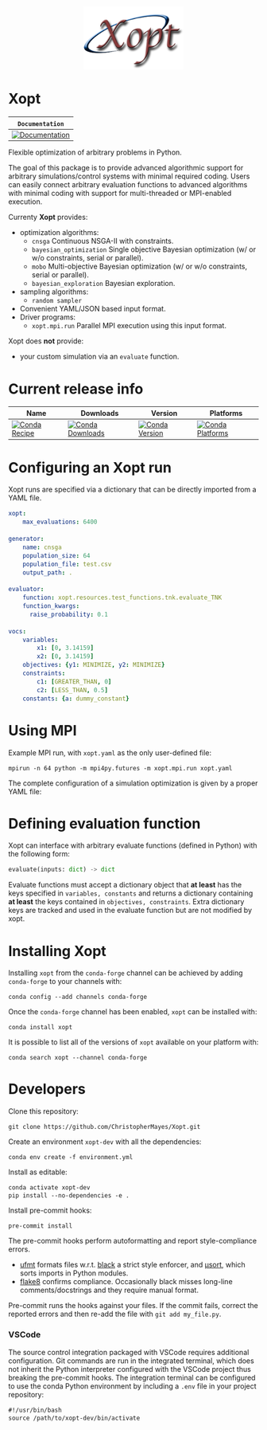 <div align="center">
  <img src="docs/assets/Xopt-logo.png", width="200">
</div>




Xopt
====


**`Documentation`** |
------------------- |
[![Documentation](https://img.shields.io/badge/Xopt-documentation-blue.svg)](https://ChristopherMayes.github.io/Xopt/index.html)  |




Flexible optimization of arbitrary problems in Python.

The goal of this package is to provide advanced algorithmic support for arbitrary 
simulations/control systems with minimal required coding. Users can easily connect 
arbitrary evaluation functions to advanced algorithms with minimal coding with 
support for multi-threaded or MPI-enabled execution.

Currenty **Xopt** provides:

- optimization algorithms:
  - `cnsga` Continuous NSGA-II with constraints.
  - `bayesian_optimization` Single objective Bayesian optimization (w/ or w/o constraints, serial or parallel).
  - `mobo` Multi-objective Bayesian optimization (w/ or w/o constraints, serial or parallel).
  - `bayesian_exploration` Bayesian exploration.
- sampling algorithms:
  - `random sampler`
- Convenient YAML/JSON based input format.
- Driver programs:
  - `xopt.mpi.run` Parallel MPI execution using this input format.

Xopt does **not** provide: 
- your custom simulation via an `evaluate` function.






Current release info
====================

| Name | Downloads | Version | Platforms |
| --- | --- | --- | --- |
| [![Conda Recipe](https://img.shields.io/badge/recipe-xopt-green.svg)](https://anaconda.org/conda-forge/xopt) | [![Conda Downloads](https://img.shields.io/conda/dn/conda-forge/xopt.svg)](https://anaconda.org/conda-forge/xopt) | [![Conda Version](https://img.shields.io/conda/vn/conda-forge/xopt.svg)](https://anaconda.org/conda-forge/xopt) | [![Conda Platforms](https://img.shields.io/conda/pn/conda-forge/xopt.svg)](https://anaconda.org/conda-forge/xopt) |



Configuring an Xopt run
===============
Xopt runs are specified via a dictionary that can be directly imported from a YAML file.

```yaml
xopt:
    max_evaluations: 6400

generator:
    name: cnsga
    population_size: 64
    population_file: test.csv
    output_path: .

evaluator:
    function: xopt.resources.test_functions.tnk.evaluate_TNK
    function_kwargs:
      raise_probability: 0.1

vocs:
    variables:
        x1: [0, 3.14159]
        x2: [0, 3.14159]
    objectives: {y1: MINIMIZE, y2: MINIMIZE}
    constraints:
        c1: [GREATER_THAN, 0]
        c2: [LESS_THAN, 0.5]
    constants: {a: dummy_constant}
```


Using MPI
===============
Example MPI run, with `xopt.yaml` as the only user-defined file:
```b
mpirun -n 64 python -m mpi4py.futures -m xopt.mpi.run xopt.yaml
```

The complete configuration of a simulation optimization is given by a proper YAML file:






Defining evaluation function
===============
Xopt can interface with arbitrary evaluate functions (defined in Python) with the 
following form:
```python
evaluate(inputs: dict) -> dict
```
Evaluate functions must accept a dictionary object that **at least** has the keys 
specified in `variables, constants` and returns a dictionary 
containing **at least** the 
keys contained in `objectives, constraints`. Extra dictionary keys are tracked and 
used in the evaluate function but are not modified by xopt.




Installing Xopt
===============

Installing `xopt` from the `conda-forge` channel can be achieved by adding `conda-forge` to your channels with:

```shell
conda config --add channels conda-forge
```

Once the `conda-forge` channel has been enabled, `xopt` can be installed with:

```shell
conda install xopt
```

It is possible to list all of the versions of `xopt` available on your platform with:

```shell
conda search xopt --channel conda-forge
```



Developers
==========


Clone this repository:
```shell
git clone https://github.com/ChristopherMayes/Xopt.git
```

Create an environment `xopt-dev` with all the dependencies:
```shell
conda env create -f environment.yml
```


Install as editable:
```shell
conda activate xopt-dev
pip install --no-dependencies -e .
```

Install pre-commit hooks:
```
pre-commit install
```

The pre-commit hooks perform autoformatting and report style-compliance errors. 
* [ufmt](https://pypi.org/project/ufmt/) formats files w.r.t. [black](https://github.com/psf/black) a strict style enforcer, and [μsort](https://usort.readthedocs.io/en/stable/), which sorts imports in Python modules.
* [flake8](https://flake8.pycqa.org/en/latest/) confirms compliance. Occasionally black misses long-line comments/docstrings and they require manual format.

Pre-commit runs the hooks against your files. If the commit fails, correct the reported errors and then re-add the file with `git add my_file.py`.

### VSCode
The source control integration packaged with VSCode requires additional configuration. Git commands are run in the integrated terminal, which does not inherit the Python interpreter configured with the VSCode project thus breaking the pre-commit hooks. The integration terminal can be configured to use the conda Python environment by including a `.env` file in your project repository:

```
#!/usr/bin/bash 
source /path/to/xopt-dev/bin/activate
```